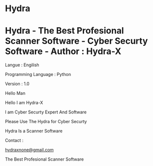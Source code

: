 # Hydra
# Hydra - The Best Profesional Scanner Software - Cyber Securty Software - Author : Hydra-X

Langue : Engilish

Programming Language : Python

Version : 1.0

Hello Man

Hello I am Hydra-X 

I am Cyber Securty Expert And Software 

Please Use The Hydra for Cyber Securty 





Hydra Is a Scanner Software 




Contact :

hydraxnone@gmail.com





The Best Profesional Scanner Software

